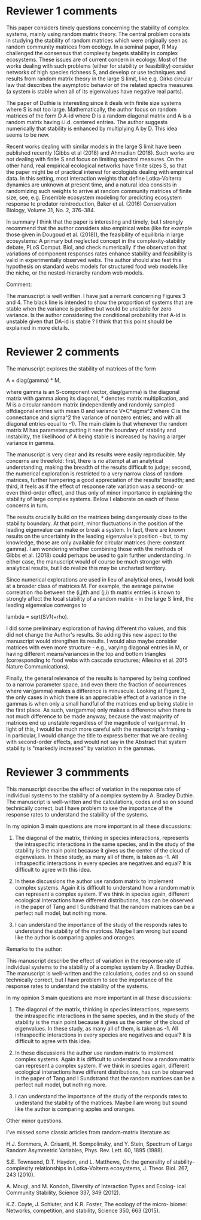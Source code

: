 Reviewer 1 comments
================================================================================

This paper considers timely questions concerning the stability of complex systems, mainly using random matrix theory. The central problem consists in studying the stability of random matrices which were originally seen as random community matrices from ecology. In a seminal paper, R May challenged the consensus that complexity begets stability in complex ecosystems. These issues are of current concern in ecology. Most of the works dealing with such problems (either for stability or feasibility) consider networks of high species richness S, and develop or use techniques and results from random matrix theory in the large S limit, like e.g. Girko circular law that describes the asymptotic behavior of the related spectra measures (a system is stable when all of its eigenvalues have negative real parts).

The paper of Duthie is interesting since it deals with finite size systems where S is not too large. Mathematically, the author focus on random matrices of the form D A-id where D is a random diagonal matrix and A is a random matrix having i.i.d. centered entries. The author suggests numerically that stability is enhanced by multiplying A by D. This idea seems to be new. 

Recent works dealing with similar models in the large S limit have been published recently (Gibbs et al (2018) and Ahmadian (2018). Such works are not dealing with finite S and focus on limiting spectral measures. On the other hand, real empirical ecological networks have finite sizes S, so that the paper might be of practical interest for ecologists dealing with empirical data. In this setting, most interaction weights that define Lotka-Volterra dynamics are unknown at present time, and a natural idea consists in randomizing such weights to arrive at random community matrices of finite size, see, e.g. Ensemble ecosystem modeling for predicting ecosystem response to predator reintroduction, Baker et al. (2016) Conservation Biology, Volume 31, No. 2, 376–384.

In summary I think that the paper is interesting and timely, but I strongly recommend that the author
considers also empirical webs (like for example those given in Dougoud et al. (2018)), the feasibility
of equilibria in large ecosystems: A primary but neglected concept in the complexity-stability debate,
PLoS Comput. Biol, and check numerically if the observation that variations of component responses
rates enhance stability and feasibility is valid in experimentally observed webs. The author should
also test this hypothesis on standard webs models for structured food web models like the niche, or
the nested-hierarchy random web models.

Comment:

The manuscript is well written. I have just a remark concerning Figures 3 and 4. The black line is
intended to show the proportion of systems that are stable when the variance is positive but would
be unstable for zero variance. Is the author considering the conditional probability that A-id is
unstable given that DA-id is stable ? I think that this point should be explained in more details.


Reviewer 2 comments
================================================================================

The manuscript explores the stability of matrices of the form

A = diag(gamma) * M,

where gamma is an S-component vector, diag(gamma) is the diagonal matrix with gamma along its diagonal, * denotes matrix multiplication, and M is a circular random matrix (independently and randomly sampled offdiagonal entries with mean 0 and variance V=C*sigma^2 where C is the connectance and sigma^2 the variance of nonzero entries; and with all diagonal entries equal to -1). The main claim is that whenever the random matrix M has parameters putting it near the boundary of stability and instability, the likelihood of A being stable is increased by having a larger variance in gamma.

The manuscript is very clear and its results were easily reproducible. My concerns are threefold: first, there is no attempt at an analytical understanding, making the breadth of the results difficult to judge; second, the numerical exploration is restricted to a very narrow class of random matrices, further hampering a good appreciation of the results' breadth; and third, it feels as if the effect of response rate variation was a second- or even third-order effect, and thus only of minor importance in explaining the stability of large complex systems. Below I elaborate on each of these concerns in turn.

The results crucially build on the matrices being dangerously close to the stability boundary. At that point, minor fluctuations in the position of the leading eigenvalue can make or break a system. In fact, there are known results on the uncertainty in the leading eigenvalue's position - but, to my knowledge, those are only available for circular matrices (here: constant gamma). I am wondering whether combining those with the methods of Gibbs et al. (2018) could perhaps be used to gain further understanding. In either case, the manuscript would of course be much stronger with analytical results, but I do realize this may be uncharted territory.

Since numerical explorations are used in lieu of analytical ones, I would look at a broader class of matrices M. For example, the average pairwise correlation rho between the (i,j)th and (j,i) th matrix entries is known to strongly affect the local stability of a random matrix - in the large S limit, the leading eigenvalue converges to 

lambda = sqrt(S*V)*(+rho).

I did some preliminary exploration of having different rho values, and this did not change the Author's results. So adding this new aspect to the manuscript would strengthen its results. I would also maybe consider matrices with even more structure - e.g., varying diagonal entries in M, or having different means/variances in the top and bottom triangles (corresponding to food webs with cascade structures; Allesina et al. 2015 Nature Communications).

Finally, the general relevance of the results is hampered by being confined to a narrow parameter space, and even there the fraction of occurrences where var(gamma) makes a difference is minuscule. Looking at Figure 3, the only cases in which there is an appreciable effect of a variance in the gammas is when only a small handful of the matrices end up being stable in the first place. As such, var(gamma) only makes a difference when there is not much difference to be made anyway, because the vast majority of matrices end up unstable regardless of the magnitude of var(gamma). In light of this, I would be much more careful with the manuscript's framing - in particular, I would change the title to express better that we are dealing with second-order effects, and would not say in the Abstract that system stability is "markedly increased" by variation in the gammas. 

Reviewer 3 commments
================================================================================

This manuscript describe the effect of variation in the response rate of individual systems to the stability of a complex system by A. Bradley Duthie. The manuscript is well-written and the calculations, codes and so on sound technically correct, but I have problem to see the importance of the response rates to understand the stability of the systems.

In my opinion 3 main questions are more important in all these discussions:

1. The diagonal of the matrix, thinking in species interactions, represents the intraspecific interactions in the same species, and in the study of the stability is the main point because it gives us the center of the cloud of eigenvalues. In these study, as many all of them, is taken as -1. All infraspecific interactions in every species are negatives and equal? It is difficult to agree with this idea.

2. In these discussions the author use random matrix to implement complex systems. Again it is difficult to understand how a random matrix can represent a complex system. If we think in species again, different ecological interactions have different distributions, has can be observed in the paper of Tang and I Sundstrand that the random matrices can be a perfect null model, but nothing more.

3. I can understand the importance of the study of the responds rates to understand the stability of the matrices. Maybe I am wrong but sound like the author is comparing apples and oranges.


Remarks to the author:

This manuscript describe the effect of variation in the response rate of individual systems to the stability of a complex system by A. Bradley Duthie. The manuscript is well-written and the calculations, codes and so on sound technically correct, but I have problem to see the importance of the response rates to understand the stability of the systems.

In my opinion 3 main questions are more important in all these discussions:

1. The diagonal of the matrix, thinking in species interactions, represents the intraspecific interactions in the same species, and in the study of the stability is the main point because it gives us the center of the cloud of eigenvalues. In these study, as many all of them, is taken as -1. All infraspecific interactions in every species are negatives and equal? It is difficult to agree with this idea.

2. In these discussions the author use random matrix to implement complex systems. Again it is difficult to understand how a random matrix can represent a complex system. If we think in species again, different ecological interactions have different distributions, has can be observed in the paper of Tang and I Sundstrand that the random matrices can be a perfect null model, but nothing more.

3. I can understand the importance of the study of the responds rates to understand the stability of the matrices. Maybe I am wrong but sound like the author is comparing apples and oranges.

Other minor questions.

I've missed some classic articles from random-matrix literature as:

H.J. Sommers, A. Crisanti, H. Sompolinsky, and Y. Stein, Spectrum of Large Random Asymmetric Variables, Phys. Rev. Lett. 60, 1895 (1988).

S.E. Townsend, D.T. Haydon, and L. Matthews, On the generality of stability-complexity relationships in Lotka-Volterra ecosystems, J. Theor. Biol. 267, 243 (2010).

A. Mougi, and M. Kondoh, Diversity of Interaction Types and Ecolog- ical Community Stability, Science 337, 349 (2012).

K.Z. Coyte, J. Schluter, and K.R. Foster, The ecology of the micro- biome: Networks, competition, and stability, Science 350, 663 (2015).

